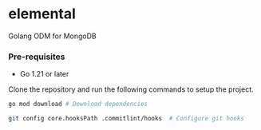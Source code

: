 # elemental

Golang ODM for MongoDB

### Pre-requisites

- Go 1.21 or later


Clone the repository and run the following commands to setup the project.

```bash
go mod download # Download dependencies

git config core.hooksPath .commitlint/hooks  # Configure git hooks
```